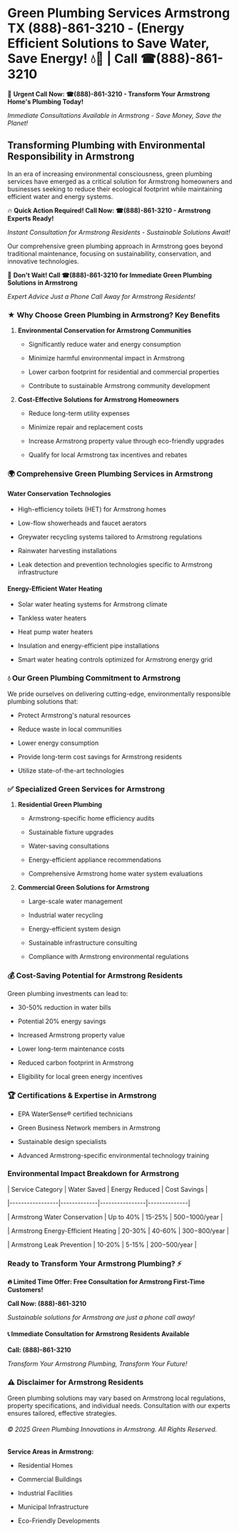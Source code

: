 # Green Plumbing Services Armstrong TX (888)-861-3210 - (Energy Efficient Solutions to Save Water, Save Energy! 💧🌿 | Call ☎(888)-861-3210

🚨 **Urgent Call Now: ☎(888)-861-3210 - Transform Your Armstrong Home's Plumbing Today!**
*Immediate Consultations Available in Armstrong - Save Money, Save the Planet!*

## Transforming Plumbing with Environmental Responsibility in Armstrong

In an era of increasing environmental consciousness, green plumbing services have emerged as a critical solution for Armstrong homeowners and businesses seeking to reduce their ecological footprint while maintaining efficient water and energy systems. 

🔥 **Quick Action Required! Call Now: ☎(888)-861-3210 - Armstrong Experts Ready!**
*Instant Consultation for Armstrong Residents - Sustainable Solutions Await!*

Our comprehensive green plumbing approach in Armstrong goes beyond traditional maintenance, focusing on sustainability, conservation, and innovative technologies.

🚨 **Don't Wait! Call ☎(888)-861-3210 for Immediate Green Plumbing Solutions in Armstrong**
*Expert Advice Just a Phone Call Away for Armstrong Residents!*

### ★ Why Choose Green Plumbing in Armstrong? Key Benefits

1. **Environmental Conservation for Armstrong Communities** 
   - Significantly reduce water and energy consumption
   - Minimize harmful environmental impact in Armstrong
   - Lower carbon footprint for residential and commercial properties
   - Contribute to sustainable Armstrong community development

2. **Cost-Effective Solutions for Armstrong Homeowners** 
   - Reduce long-term utility expenses
   - Minimize repair and replacement costs
   - Increase Armstrong property value through eco-friendly upgrades
   - Qualify for local Armstrong tax incentives and rebates

### 🌍 Comprehensive Green Plumbing Services in Armstrong

#### Water Conservation Technologies
- High-efficiency toilets (HET) for Armstrong homes
- Low-flow showerheads and faucet aerators
- Greywater recycling systems tailored to Armstrong regulations
- Rainwater harvesting installations
- Leak detection and prevention technologies specific to Armstrong infrastructure

#### Energy-Efficient Water Heating
- Solar water heating systems for Armstrong climate
- Tankless water heaters
- Heat pump water heaters
- Insulation and energy-efficient pipe installations
- Smart water heating controls optimized for Armstrong energy grid

### 💧 Our Green Plumbing Commitment to Armstrong

We pride ourselves on delivering cutting-edge, environmentally responsible plumbing solutions that:
- Protect Armstrong's natural resources
- Reduce waste in local communities
- Lower energy consumption
- Provide long-term cost savings for Armstrong residents
- Utilize state-of-the-art technologies

### ✅ Specialized Green Services for Armstrong

1. **Residential Green Plumbing**
   - Armstrong-specific home efficiency audits
   - Sustainable fixture upgrades
   - Water-saving consultations
   - Energy-efficient appliance recommendations
   - Comprehensive Armstrong home water system evaluations

2. **Commercial Green Solutions for Armstrong**
   - Large-scale water management
   - Industrial water recycling
   - Energy-efficient system design
   - Sustainable infrastructure consulting
   - Compliance with Armstrong environmental regulations

### 💰 Cost-Saving Potential for Armstrong Residents

Green plumbing investments can lead to:
- 30-50% reduction in water bills
- Potential 20% energy savings
- Increased Armstrong property value
- Lower long-term maintenance costs
- Reduced carbon footprint in Armstrong
- Eligibility for local green energy incentives

### 🏆 Certifications & Expertise in Armstrong

- EPA WaterSense® certified technicians
- Green Business Network members in Armstrong
- Sustainable design specialists
- Advanced Armstrong-specific environmental technology training

### Environmental Impact Breakdown for Armstrong

| Service Category | Water Saved | Energy Reduced | Cost Savings |
|-----------------|-------------|----------------|--------------|
| Armstrong Water Conservation | Up to 40% | 15-25% | $500-$1000/year |
| Armstrong Energy-Efficient Heating | 20-30% | 40-60% | $300-$800/year |
| Armstrong Leak Prevention | 10-20% | 5-15% | $200-$500/year |

### Ready to Transform Your Armstrong Plumbing? ⚡

**🔥 Limited Time Offer: Free Consultation for Armstrong First-Time Customers!**

**Call Now: (888)-861-3210**
*Sustainable solutions for Armstrong are just a phone call away!*

#### 📞 Immediate Consultation for Armstrong Residents Available

**Call: (888)-861-3210**
*Transform Your Armstrong Plumbing, Transform Your Future!*

### ⚠️ Disclaimer for Armstrong Residents

Green plumbing solutions may vary based on Armstrong local regulations, property specifications, and individual needs. Consultation with our experts ensures tailored, effective strategies.

###### © 2025 Green Plumbing Innovations in Armstrong. All Rights Reserved.

**Service Areas in Armstrong:** 
- Residential Homes
- Commercial Buildings
- Industrial Facilities
- Municipal Infrastructure
- Eco-Friendly Developments